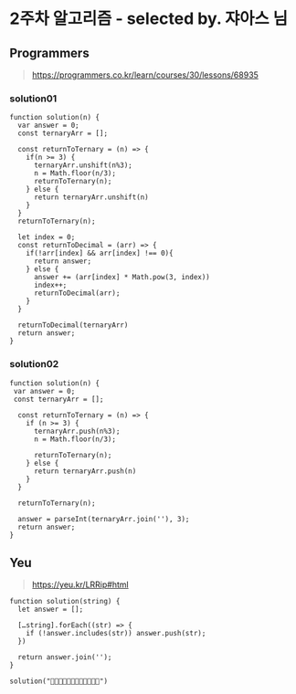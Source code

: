 # 2주차 알고리즘 - selected by. 쟈아스 님

## Programmers

> https://programmers.co.kr/learn/courses/30/lessons/68935

### solution01
```
function solution(n) {
  var answer = 0;
  const ternaryArr = [];
  
  const returnToTernary = (n) => {
    if(n >= 3) {
      ternaryArr.unshift(n%3);
      n = Math.floor(n/3);
      returnToTernary(n);
    } else {
      return ternaryArr.unshift(n)
    }
  }
  returnToTernary(n);
  
  let index = 0;
  const returnToDecimal = (arr) => {
    if(!arr[index] && arr[index] !== 0){
      return answer;
    } else {
      answer += (arr[index] * Math.pow(3, index))
      index++;
      returnToDecimal(arr);
    }
  }
  
  returnToDecimal(ternaryArr)
  return answer;
}
```

### solution02
```
function solution(n) {
 var answer = 0;
 const ternaryArr = [];

  const returnToTernary = (n) => {
    if (n >= 3) {
      ternaryArr.push(n%3);
      n = Math.floor(n/3);

      returnToTernary(n);
    } else {
      return ternaryArr.push(n)
    }
  }

  returnToTernary(n);

  answer = parseInt(ternaryArr.join(''), 3);
  return answer;
}
```

## Yeu

> https://yeu.kr/LRRip#html

```
function solution(string) {
  let answer = [];

  […string].forEach((str) => {
    if (!answer.includes(str)) answer.push(str);
  })

  return answer.join('');
}

solution("🎨🎍🎍🎍🎪🎪👜🎍🎨👜👜🎍")
```
